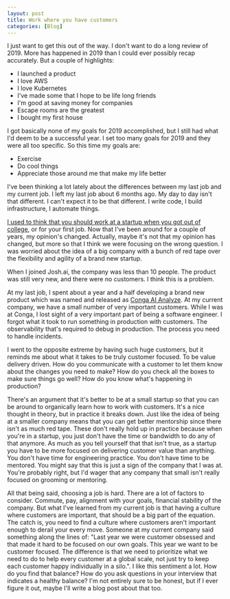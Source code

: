 ```yaml
---
layout: post
title: Work where you have customers
categories: [Blog]
---
```

I just want to get this out of the way. I don't want to do a long review of 2019.
More has happened in 2019 than I could ever possibly recap accurately.
But a couple of highlights:
- I launched a product
- I love AWS
- I love Kubernetes
- I've made some that I hope to be life long friends
- I'm good at saving money for companies
- Escape rooms are the greatest
- I bought my first house

I got basically none of my goals for 2019 accomplished, but I still had what
  I'd deem to be a successful year. I set too many goals for 2019 and they were
  all too specific. So this time my goals are:
- Exercise
- Do cool things
- Appreciate those around me that make my life better


I've been thinking a lot lately about the differences between my last job and
my current job. I left my last job about 6 months ago. My day to day isn't that
different. I can't expect it to be that different. I write code, I build
infrastructure, I automate things.

[I used to think that you should work at a startup when you got out of
college](https://medium.com/@joshdotai/startup-vs-big-company-a-college-perspective-16eff02bdbf9),
or for your first job. Now that I've been around for a couple of years, my
opinion's changed. Actually, maybe it's not that my opinion has changed, but
more so that I think we were focusing on the wrong question. I was worried
about the idea of a big company with a bunch of red tape over the flexibility
and agility of a brand new startup.

When I joined Josh.ai, the company was less than 10 people. The product was
still very new, and there were no customers. I think this is a problem.

At my last job, I spent about a year and a half developing a brand new product
which was named and released as [Conga AI
Analyze](https://conga.com/workflow-automation-software/business-process-automation-insights/ai-contracts).
At my current company, we have a small number of very important customers.
While I was at Conga, I lost sight of a very important part of being a software
engineer. I forgot what it took to run something in production with customers.
The observability that's required to debug in production. The process you need
to handle incidents.

I went to the opposite extreme by having such huge customers, but it reminds me
  about what it takes to be truly customer focused. To be value delivery
  driven. How do you communicate with a customer to let them know about the
  changes you need to make? How do you check all the boxes to make sure things
  go well? How do you know what's happening in production?

There's an argument that it's better to be at a small startup so that you can
be around to organically learn how to work with customers. It's a nice thought
in theory, but in practice it breaks down. Just like the idea of being at a
smaller company means that you can get better mentorship since there isn't as
much red tape. These don't really hold up in practice because when you're in a
startup, you just don't have the time or bandwidth to do any of that anymore.
As much as you tell yourself that that isn't true, as a startup you have to be
more focused on delivering customer value than anything. You don't have time
for engineering practice. You don't have time to be mentored. You might say
that this is just a sign of the company that I was at. You're probably right,
but I'd wager that any company that small isn't really focused on grooming or
mentoring.

All that being said, choosing a job is hard. There are a lot of factors to
consider. Commute, pay, alignment with your goals, financial stability of the
company. But what I've learned from my current job is that having a culture
where customers are important, that should be a big part of the equation. The
catch is, you need to find a culture where customers aren't important enough to
derail your every move. Someone at my current company said something along the
lines of: "Last year we were customer obsessed and that made it hard to be
focused on our own goals. This year we want to be customer focused. The
difference is that we need to prioritize what we need to do to help every
customer at a global scale, not just try to keep each customer happy
individually in a silo.". I like this sentiment a lot. How do you find that
balance? How do you ask questions in your interview that indicates a healthy
balance? I'm not entirely sure to be honest, but if I ever figure it out, maybe
I'll write a blog post about that too.
